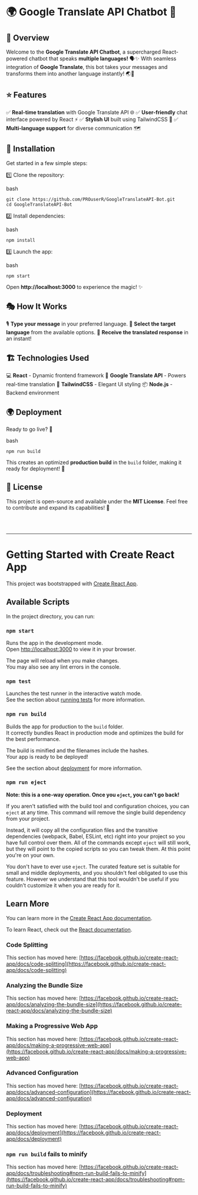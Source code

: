 # 🌍 Google Translate API Chatbot 💬

## 🎯 Overview

Welcome to the **Google Translate API Chatbot**, a supercharged React-powered chatbot that speaks **multiple languages!** 🗣✨ With seamless integration of **Google Translate**, this bot takes your messages and transforms them into another language instantly! 🌏🔄

## ⭐ Features

✅ **Real-time translation** with Google Translate API 🌐 ✅ **User-friendly** chat interface powered by React ⚡ ✅ **Stylish UI** built using TailwindCSS 🎨 ✅ **Multi-language support** for diverse communication 🗺

## 🚀 Installation

Get started in a few simple steps:

1️⃣ Clone the repository:

bash

```
git clone https://github.com/PROuserR/GoogleTranslateAPI-Bot.git
cd GoogleTranslateAPI-Bot
```

2️⃣ Install dependencies:

bash

```
npm install
```

3️⃣ Launch the app:

bash

```
npm start
```

Open **http://localhost:3000** to experience the magic! ✨

## 🎭 How It Works

🎙 **Type your message** in your preferred language. 🔄 **Select the target language** from the available options. 📢 **Receive the translated response** in an instant!

## 🏗 Technologies Used

💻 **React** - Dynamic frontend framework 🔡 **Google Translate API** - Powers real-time translation 🎨 **TailwindCSS** - Elegant UI styling 📦 **Node.js** - Backend environment

## 🌍 Deployment

Ready to go live? 🚀

bash

```
npm run build
```

This creates an optimized **production build** in the `build` folder, making it ready for deployment! 🌟

## 📜 License

This project is open-source and available under the **MIT License**. Feel free to contribute and expand its capabilities! 🤝

<br>
<br>
<hr>

# Getting Started with Create React App

This project was bootstrapped with [Create React App](https://github.com/facebook/create-react-app).

## Available Scripts

In the project directory, you can run:

### `npm start`

Runs the app in the development mode.\
Open [http://localhost:3000](http://localhost:3000) to view it in your browser.

The page will reload when you make changes.\
You may also see any lint errors in the console.

### `npm test`

Launches the test runner in the interactive watch mode.\
See the section about [running tests](https://facebook.github.io/create-react-app/docs/running-tests) for more information.

### `npm run build`

Builds the app for production to the `build` folder.\
It correctly bundles React in production mode and optimizes the build for the best performance.

The build is minified and the filenames include the hashes.\
Your app is ready to be deployed!

See the section about [deployment](https://facebook.github.io/create-react-app/docs/deployment) for more information.

### `npm run eject`

**Note: this is a one-way operation. Once you `eject`, you can't go back!**

If you aren't satisfied with the build tool and configuration choices, you can `eject` at any time. This command will remove the single build dependency from your project.

Instead, it will copy all the configuration files and the transitive dependencies (webpack, Babel, ESLint, etc) right into your project so you have full control over them. All of the commands except `eject` will still work, but they will point to the copied scripts so you can tweak them. At this point you're on your own.

You don't have to ever use `eject`. The curated feature set is suitable for small and middle deployments, and you shouldn't feel obligated to use this feature. However we understand that this tool wouldn't be useful if you couldn't customize it when you are ready for it.

## Learn More

You can learn more in the [Create React App documentation](https://facebook.github.io/create-react-app/docs/getting-started).

To learn React, check out the [React documentation](https://reactjs.org/).

### Code Splitting

This section has moved here: [https://facebook.github.io/create-react-app/docs/code-splitting](https://facebook.github.io/create-react-app/docs/code-splitting)

### Analyzing the Bundle Size

This section has moved here: [https://facebook.github.io/create-react-app/docs/analyzing-the-bundle-size](https://facebook.github.io/create-react-app/docs/analyzing-the-bundle-size)

### Making a Progressive Web App

This section has moved here: [https://facebook.github.io/create-react-app/docs/making-a-progressive-web-app](https://facebook.github.io/create-react-app/docs/making-a-progressive-web-app)

### Advanced Configuration

This section has moved here: [https://facebook.github.io/create-react-app/docs/advanced-configuration](https://facebook.github.io/create-react-app/docs/advanced-configuration)

### Deployment

This section has moved here: [https://facebook.github.io/create-react-app/docs/deployment](https://facebook.github.io/create-react-app/docs/deployment)

### `npm run build` fails to minify

This section has moved here: [https://facebook.github.io/create-react-app/docs/troubleshooting#npm-run-build-fails-to-minify](https://facebook.github.io/create-react-app/docs/troubleshooting#npm-run-build-fails-to-minify)

